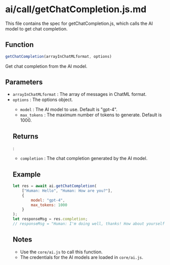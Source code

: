 # ai/call/getChatCompletion.js.md

This file contains the spec for getChatCompletion.js, which calls the AI model to get chat completion.

## Function

```js
getChatCompletion(arrayInChatMLformat, options)
```

Get chat completion from the AI model.

## Parameters

- `arrayInChatMLformat` <Array> : The array of messages in ChatML format.
- `options` <Object> : The options object.
  - `model` <String> : The AI model to use. Default is "gpt-4".
  - `max_tokens` <Number> : The maximum number of tokens to generate. Default is 1000.

## Returns

<Object> :

- `completion` <String> : The chat completion generated by the AI model.

## Example

```js
let res = await ai.getChatCompletion(
	["Human: Hello", "Human: How are you?"], 
	{ 
		model: "gpt-4",
		max_tokens: 1000
	}
);
let responseMsg = res.completion;
// responseMsg = "Human: I'm doing well, thanks! How about yourself?"
```

## Notes

- Use the `core/ai.js` to call this function.
- The credentials for the AI models are loaded in `core/ai.js`.